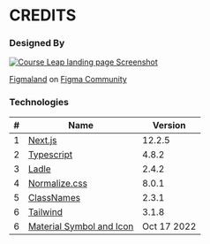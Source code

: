 # CREDITS

### Designed By


[![Course Leap landing page Screenshot][ui-screenshot]][figma-link]

[Figmaland][figmaland-link] on [Figma Community][figma-link]

### Technologies

| #   | Name                            | Version |
| --- | ------------------------------- | ------- |
| 1   | [Next.js][next-js-link]         | 12.2.5  |
| 2   | [Typescript][typescript-link]   | 4.8.2   |
| 3   | [Ladle][ladle-link]             | 2.4.2   |
| 4   | [Normalize.css][normalize-link] | 8.0.1   |
| 5   | [ClassNames][classnames-link]   | 2.3.1   |
| 6   | [Tailwind][tailwind-link]       | 3.1.8   |
| 6   | [Material Symbol and Icon][md-icon-link]       | Oct 17 2022   |

[next-js-link]: https://nextjs.org
[typescript-link]: https://www.typescriptlang.org
[ladle-link]: https://www.ladle.dev
[normalize-link]: https://necolas.github.io/normalize.css
[classnames-link]: https://www.npmjs.com/package/classnames
[tailwind-link]: https://tailwindcss.com
[md-icon-link]: https://fonts.google.com/icons
[figmaland-link]: https://figmaland.com
[figma-link]: https://www.figma.com/file/P9akOsFU4EPp6pblEO42kO/Course-Leap-Landing-Page-(cloned)?node-id=0%3A3
[ui-screenshot]:https://user-images.githubusercontent.com/64307152/196224005-86b0cd38-c1e4-4ee0-aaa9-1c1a7141e21a.png
